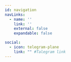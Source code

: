 ```yaml
---
id: navigation
navLinks:
  - name: ''
    link: ''
    external: false
    expandable: false

social:
  - icon: telegram-plane
    link: "" #Talegram link
---
```


<!-- navLinks:
  - name: Features
    link: "#features" 
    external: false
    expandable: false

  - name: Roadmap
    link: '#roadmap'
    external: false
    expandable: false

  - name: Partners
    link: '#partners'
    external: false
    expandable: false

  - name: Team
    link: /team
    external: false
    expandable: false -->

<!--       - title: Future
        path: /future -->

<!--       submenu:
      - title: Solution
        path: /solution

      - title: Participate
        path: /participate

      - title: Token
        path: /token

      - title: Knowledge Base
        path: https://wiki.threefold.io/#/what_is_farming
        external: true -->

